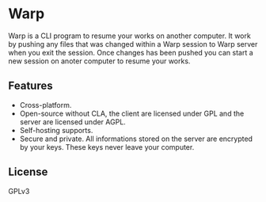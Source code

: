 # Warp

Warp is a CLI program to resume your works on another computer. It work by pushing any files that was changed within a Warp session to Warp server when you exit the session. Once changes has been pushed you can start a new session on anoter computer to resume your works.

## Features

- Cross-platform.
- Open-source without CLA, the client are licensed under GPL and the server are licensed under AGPL.
- Self-hosting supports.
- Secure and private. All informations stored on the server are encrypted by your keys. These keys never leave your computer.

## License

GPLv3
